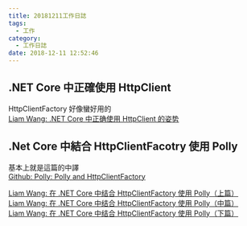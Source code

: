 ```yaml
---
title: 20181211工作日誌
tags:
  - 工作
category:
  - 工作日誌
date: 2018-12-11 12:52:46
---
```

## .NET Core 中正確使用 HttpClient ##

HttpClientFactory 好像蠻好用的  
[Liam Wang: .NET Core 中正确使用 HttpClient 的姿势](https://www.cnblogs.com/willick/p/net-core-httpclient.html)

## .Net Core 中結合 HttpClientFacotry 使用 Polly ##

基本上就是這篇的中譯  
[Github: Polly: Polly and HttpClientFactory](https://github.com/App-vNext/Polly/wiki/Polly-and-HttpClientFactory)  

[Liam Wang: 在 .NET Core 中结合 HttpClientFactory 使用 Polly（上篇）](https://www.cnblogs.com/willick/p/HttpClientFactory-Polly-1.html)  
[Liam Wang: 在 .NET Core 中结合 HttpClientFactory 使用 Polly（中篇）](https://www.cnblogs.com/willick/p/HttpClientFactory-Polly-1.html)  
[Liam Wang: 在 .NET Core 中结合 HttpClientFactory 使用 Polly（下篇）](https://www.cnblogs.com/willick/p/HttpClientFactory-Polly-1.html)  